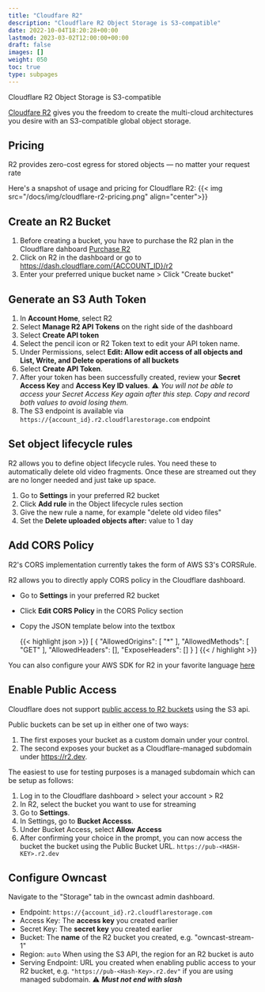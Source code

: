 ```yaml
---
title: "Cloudfare R2"
description: "Cloudflare R2 Object Storage is S3-compatible"
date: 2022-10-04T18:20:28+00:00
lastmod: 2023-03-02T12:00:00+00:00
draft: false
images: []
weight: 050
toc: true
type: subpages
---
```


Cloudflare R2 Object Storage is S3-compatible

[Cloudfare R2](https://www.cloudflare.com/en-gb/products/r2/) gives you the freedom to create the multi-cloud architectures you desire with an S3-compatible global object storage.

## Pricing

R2 provides zero-cost egress for stored objects — no matter your request rate

Here's a snapshot of usage and pricing for Cloudflare R2:
{{< img src="/docs/img/cloudflare-r2-pricing.png" align="center">}}

## Create an R2 Bucket

1. Before creating a bucket, you have to purchase the R2 plan in the Cloudflare dahboard [Purchase R2](https://www.cloudflare.com/pg-lp/r2/)
2. Click on R2 in the dashboard or go to https://dash.cloudflare.com/{ACCOUNT_ID}/r2
3. Enter your preferred unique bucket name > Click "Create bucket"

## Generate an S3 Auth Token

1. In **Account Home**, select R2
2. Select **Manage R2 API Tokens** on the right side of the dashboard
3. Select **Create API token**
4. Select the pencil icon or R2 Token text to edit your API token name.
5. Under Permissions, select **Edit: Allow edit access of all objects and List, Write, and Delete operations of all buckets**
6. Select **Create API Token**.
7. After your token has been successfully created, review your **Secret Access Key** and **Access Key ID values**.
   :warning: _You will not be able to access your Secret Access Key again after this step. Copy and record both values to avoid losing them._
8. The S3 endpoint is available via `https://{account_id}.r2.cloudflarestorage.com` endpoint

## Set object lifecycle rules

R2 allows you to define object lifecycle rules. You need these to automatically delete old video fragments. Once these are streamed out they are no longer needed and just take up space.

1. Go to **Settings** in your preferred R2 bucket
2. Click **Add rule** in the Object lifecycle rules section
3. Give the new rule a name, for example "delete old video files"
4. Set the **Delete uploaded objects after:** value to 1 day

## Add CORS Policy

R2's CORS implementation currently takes the form of AWS S3's CORSRule.

R2 allows you to directly apply CORS policy in the Cloudflare dashboard.

- Go to **Settings** in your preferred R2 bucket

- Click **Edit CORS Policy** in the CORS Policy section

- Copy the JSON template below into the textbox

  {{< highlight json >}}
  [
 {
  "AllowedOrigins": [
  "*"
  ],
  "AllowedMethods": [
  "GET"
  ],
  "AllowedHeaders": [],
  "ExposeHeaders": []
  }
]
  {{< / highlight >}}

You can also configure your AWS SDK for R2 in your favorite language [here](https://developers.cloudflare.com/r2/examples/)

## Enable Public Access

Cloudflare does not support [public access to R2 buckets](https://developers.cloudflare.com/r2/data-access/public-buckets/) using the S3 api.

Public buckets can be set up in either one of two ways:

1. The first exposes your bucket as a custom domain under your control.
2. The second exposes your bucket as a Cloudflare-managed subdomain under https://r2.dev.

The easiest to use for testing purposes is a managed subdomain which can be setup as follows:

1. Log in to the Cloudflare dashboard > select your account > R2
2. In R2, select the bucket you want to use for streaming
3. Go to **Settings**.
4. In Settings, go to **Bucket Accesss**.
5. Under Bucket Access, select **Allow Access**
6. After confirming your choice in the prompt, you can now access the bucket the bucket using the Public Bucket URL. `https://pub-<HASH-KEY>.r2.dev`

## Configure Owncast

Navigate to the "Storage" tab in the owncast admin dashboard.

- Endpoint: `https://{account_id}.r2.cloudflarestorage.com`
- Access Key: The **access key** you created earlier
- Secret Key: The **secret key** you created earlier
- Bucket: The **name** of the R2 bucket you created, e.g. "owncast-stream-1"
- Region: `auto` When using the S3 API, the region for an R2 bucket is auto
- Serving Endpoint: URL you created when enabling public access to your R2 bucket, e.g. `"https://pub-<Hash-Key>.r2.dev"` if you are using managed subdomain. :warning: **_Must not end with slash_**
